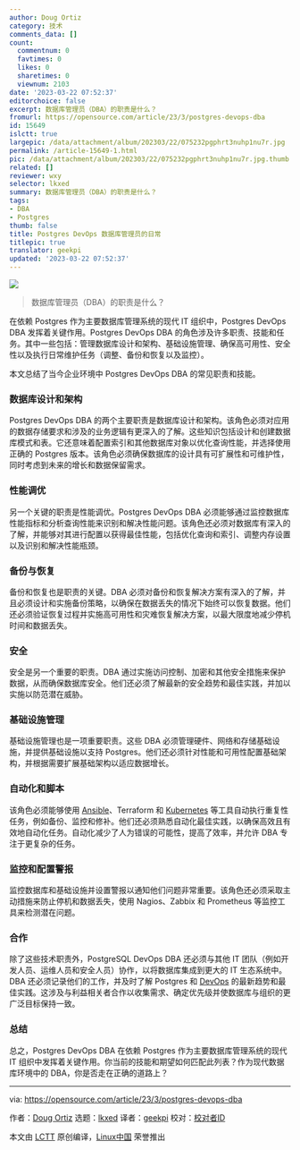 ```yaml
---
author: Doug Ortiz
category: 技术
comments_data: []
count:
  commentnum: 0
  favtimes: 0
  likes: 0
  sharetimes: 0
  viewnum: 2103
date: '2023-03-22 07:52:37'
editorchoice: false
excerpt: 数据库管理员（DBA）的职责是什么？
fromurl: https://opensource.com/article/23/3/postgres-devops-dba
id: 15649
islctt: true
largepic: /data/attachment/album/202303/22/075232pgphrt3nuhp1nu7r.jpg
permalink: /article-15649-1.html
pic: /data/attachment/album/202303/22/075232pgphrt3nuhp1nu7r.jpg.thumb.jpg
related: []
reviewer: wxy
selector: lkxed
summary: 数据库管理员（DBA）的职责是什么？
tags:
- DBA
- Postgres
thumb: false
title: Postgres DevOps 数据库管理员的日常
titlepic: true
translator: geekpi
updated: '2023-03-22 07:52:37'
---
```


![](/data/attachment/album/202303/22/075232pgphrt3nuhp1nu7r.jpg)



> 
> 数据库管理员（DBA）的职责是什么？
> 
> 
> 


在依赖 Postgres 作为主要数据库管理系统的现代 IT 组织中，Postgres DevOps DBA 发挥着关键作用。Postgres DevOps DBA 的角色涉及许多职责、技能和任务。其中一些包括：管理数据库设计和架构、基础设施管理、确保高可用性、安全性以及执行日常维护任务（调整、备份和恢复以及监控）。


本文总结了当今企业环境中 Postgres DevOps DBA 的常见职责和技能。


### 数据库设计和架构


Postgres DevOps DBA 的两个主要职责是数据库设计和架构。该角色必须对应用的数据存储要求和涉及的业务逻辑有更深入的了解。这些知识包括设计和创建数据库模式和表。它还意味着配置索引和其他数据库对象以优化查询性能，并选择使用正确的 Postgres 版本。该角色必须确保数据库的设计具有可扩展性和可维护性，同时考虑到未来的增长和数据保留需求。


### 性能调优


另一个关键的职责是性能调优。Postgres DevOps DBA 必须能够通过监控数据库性能指标和分析查询性能来识别和解决性能问题。该角色还必须对数据库有深入的了解，并能够对其进行配置以获得最佳性能，包括优化查询和索引、调整内存设置以及识别和解决性能瓶颈。


### 备份与恢复


备份和恢复也是职责的关键。DBA 必须对备份和恢复解决方案有深入的了解，并且必须设计和实施备份策略，以确保在数据丢失的情况下始终可以恢复数据。他们还必须验证恢复过程并实施高可用性和灾难恢复解决方案，以最大限度地减少停机时间和数据丢失。


### 安全


安全是另一个重要的职责。DBA 通过实施访问控制、加密和其他安全措施来保护数据，从而确保数据库安全。他们还必须了解最新的安全趋势和最佳实践，并加以实施以防范潜在威胁。


### 基础设施管理


基础设施管理也是一项重要职责。这些 DBA 必须管理硬件、网络和存储基础设施，并提供基础设施以支持 Postgres。他们还必须针对性能和可用性配置基础架构，并根据需要扩展基础架构以适应数据增长。


### 自动化和脚本


该角色必须能够使用 [Ansible](https://opensource.com/article/19/2/quickstart-guide-ansible)、Terraform 和 [Kubernetes](https://www.redhat.com/en/topics/containers/what-is-kubernetes?intcmp=7013a000002qLH8AAM) 等工具自动执行重复性任务，例如备份、监控和修补。他们还必须熟悉自动化最佳实践，以确保高效且有效地自动化任务。自动化减少了人为错误的可能性，提高了效率，并允许 DBA 专注于更复杂的任务。


### 监控和配置警报


监控数据库和基础设施并设置警报以通知他们问题非常重要。该角色还必须采取主动措施来防止停机和数据丢失，使用 Nagios、Zabbix 和 Prometheus 等监控工具来检测潜在问题。


### 合作


除了这些技术职责外，PostgreSQL DevOps DBA 还必须与其他 IT 团队（例如开发人员、运维人员和安全人员）协作，以将数据库集成到更大的 IT 生态系统中。DBA 还必须记录他们的工作，并及时了解 Postgres 和 [DevOps](https://opensource.com/article/20/12/remote-devops) 的最新趋势和最佳实践。这涉及与利益相关者合作以收集需求、确定优先级并使数据库与组织的更广泛目标保持一致。


### 总结


总之，Postgres DevOps DBA 在依赖 Postgres 作为主要数据库管理系统的现代 IT 组织中发挥着关键作用。你当前的技能和期望如何匹配此列表？作为现代数据库环境中的 DBA，你是否走在正确的道路上？




---


via: <https://opensource.com/article/23/3/postgres-devops-dba>


作者：[Doug Ortiz](https://opensource.com/users/dougortiz) 选题：[lkxed](https://github.com/lkxed/) 译者：[geekpi](https://github.com/geekpi) 校对：[校对者ID](https://github.com/%E6%A0%A1%E5%AF%B9%E8%80%85ID)


本文由 [LCTT](https://github.com/LCTT/TranslateProject) 原创编译，[Linux中国](https://linux.cn/) 荣誉推出